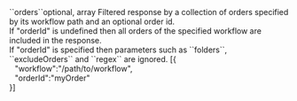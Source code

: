 <tr><td>``orders``</td><td>optional, array</td>
<td>Filtered response by a collection of orders specified by its workflow path and an optional order id.<br/>
If "orderId" is undefined then all orders of the specified workflow are included in the response.<br/>
If "orderId" is specified then parameters such as ``folders``, ``excludeOrders`` and ``regex`` are ignored.</td>
<td> [{
  <div style="padding-left:10px;">"workflow":"/path/to/workflow",</div>
  <div style="padding-left:10px;">"orderId":"myOrder"</div>
  }]</td>
<td></td>
</tr>
